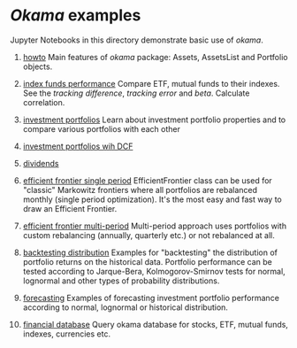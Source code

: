 # _Okama_ examples
Jupyter Notebooks in this directory demonstrate basic use of _okama_.

1. [howto](https://github.com/mbk-dev/okama/blob/master/examples/01%20howto.ipynb)
Main features of _okama_ package: Assets, AssetsList and Portfolio objects.
   
2. [index funds performance](https://github.com/mbk-dev/okama/blob/master/examples/02%20index%20funds%20perfomance.ipynb)
Compare ETF, mutual funds to their indexes. See the _tracking difference_, _tracking error_ and _beta_. 
   Calculate correlation. 
   
3. [investment portfolios](https://github.com/mbk-dev/okama/blob/master/examples/03%20investment%20portfolios.ipynb)
Learn about investment portfolio properties and to compare various portfolios with each other

4. [investment portfolios wih DCF]()

5. [dividends]()
   
6. [efficient frontier single period](https://github.com/mbk-dev/okama/blob/master/examples/04%20efficient%20frontier%20single%20period.ipynb)
EfficientFrontier class can be used for "classic" Markowitz frontiers where all portfolios are rebalanced monthly 
   (single period optimization). It's the most easy and fast way to draw an Efficient Frontier. 
   
7. [efficient frontier multi-period](https://github.com/mbk-dev/okama/blob/master/examples/05%20efficient%20frontier%20multi-period.ipynb)
Multi-period approach uses portfolios with custom rebalancing (annually, quarterly etc.) or not rebalanced at all.
   
8. [backtesting distribution](https://github.com/mbk-dev/okama/blob/master/examples/06%20backtesting%20distribution.ipynb)
Examples for "backtesting" the distribution of portfolio returns on the historical data. 
   Portfolio performance can be tested according to Jarque-Bera, Kolmogorov-Smirnov 
   tests for normal, lognormal and other types of probability distributions.
   
9. [forecasting](https://github.com/mbk-dev/okama/blob/master/examples/07%20forecasting.ipynb)
Examples of forecasting investment portfolio performance according to normal, lognormal or historical distribution.

10. [financial database](https://github.com/mbk-dev/okama/blob/master/examples/08%20financial%20database.ipynb)
Query okama database for stocks, ETF, mutual funds, indexes, currencies etc.
